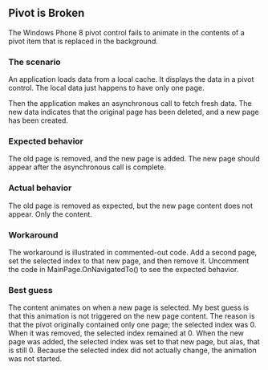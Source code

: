 ## Pivot is Broken

The Windows Phone 8 pivot control fails to animate in the contents of a pivot item that is replaced in the background.

### The scenario

An application loads data from a local cache. It displays the data in a pivot control. The local data just happens to have only one page.

Then the application makes an asynchronous call to fetch fresh data. The new data indicates that the original page has been deleted, and a new page has been created.

### Expected behavior

The old page is removed, and the new page is added. The new page should appear after the asynchronous call is complete.

### Actual behavior

The old page is removed as expected, but the new page content does not appear. Only the content.

### Workaround

The workaround is illustrated in commented-out code. Add a second page, set the selected index to that new page, and then remove it. Uncomment the code in MainPage.OnNavigatedTo() to see the expected behavior.

### Best guess

The content animates on when a new page is selected. My best guess is that this animation is not triggered on the new page content. The reason is that the pivot originally contained only one page; the selected index was 0. When it was removed, the selected index remained at 0. When the new page was added, the selected index was set to that new page, but alas, that is still 0. Because the selected index did not actually change, the animation was not started.